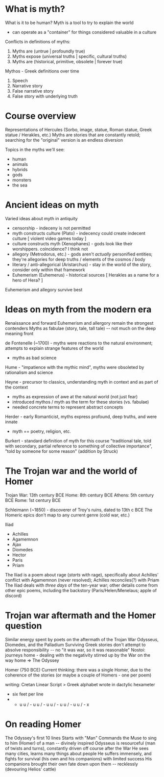 # What is myth?
What is it to be human?
Myth is a tool to try to explain the world
- can operate as a "container" for things considered valuable in a culture

Conflicts in definitions of myths:
1. Myths are (untrue | profoundly true)
2. Myths expose (universal truths | specific, cultural truths)
3. Myths are (historical, primitive, obsolete | forever true)

Mythos - Greek definitions over time
1. Speech
2. Narrative story
3. False narrative story
4. False story with underlying truth

# Course overview
Representations of Hercules (Sorbo, image, statue, Roman statue, Greek statue / Herakles, etc.)
Myths are stories that are constantly retold; searching for the "original" version is an endless diversion

Topics in the myths we'll see:
* human
* animals
* hybrids
* gods
* monsters
* the sea

# Ancient ideas on myth
Varied ideas about myth in antiquity 
* censorship - indeceny is not permitted
* myth constructs culture (Plato) - indecency could create indecent culture
[ violent video games today ]
* culture constructs myth (Xenophanes) - gods look like their worshippers. coincidence? I think not
* allegory (Metrodorus, etc.) - gods aren't *actually* personified entities; they're allegories for deep truths / elements of the cosmos / body
* literary / anti-allegorical (Aristarchus) - stay in the world of the story, consider only within that framework
* Euhemerism (Euhemerus) - historical sources
[ Herakles as a name for a hero of Hera? ]

Euhemerism and allegory survive best

# Ideas on myth from the modern era
Renaissance and forward
Euhemerism and allergory remain the strongest contenders
Myths as fabulae (story, tale, tall tale) -- not much on the deep meaning front

de Fontenelle (~1700) - myths were reactions to the natural environment; attempts to explain strange features of the world
- myths as bad science

Hume - "impatience with the mythic mind", myths were obsoleted by rationalism and science

Heyne - precursor to classics, understanding myth in context and as part of the context
- myths as expression of awe at the natural world (not just fear)
- introduced mythos / myth as the term for these stories (vs. fabulae)
- needed concrete terms to represent abstract concepts

Herder - early Romanticist, myths express profound, deep truths, and were innate
- myth == poetry, religion, etc.

Burkert - standard definition of myth for this course
"traditional tale, told with secondary, partial reference to something of collective importance", "told by someone for some reason" (addition by Struck)

# The Trojan war and the world of Homer
Trojan War: 13th century BCE
Home: 8th century BCE
Athens: 5th century BCE
Rome: 1st century BCE

Schleimann (~1850) - discoverer of Troy's ruins, dated to 13th c BCE
The Homeric epics don't map to any current genre (cold war, etc.)

Iliad
* Achilles
* Agamemnon
* Ajax
* Diomedes
* Hector
* Paris
* Priam

The Iliad is a poem about rage (*starts* with rage), specifically about Achilles' conflict with Agamemnon (never resolved); Achilles reconciles(?) with Priam
The Iliad deals with *three days* of the ten-year war; other details come from other epic poems, including the backstory (Paris/Helen/Menelaus; apple of discord)

# Trojan war aftermath and the Homer question
Similar energy spent by poets on the aftermath of the Trojan War
Odysseus, Diomedes, and the Palladium
Surviving Greek stories don't attempt to absolve responsibility -- no "it was war, so it was reasonable"
Nostoi: journeys home - dealing with the negativity stirred up by the War on the way home => The Odyssey

Homer (750 BCE)
Current thinking: there was a single Homer, due to the coherence of the stories (or maybe a couple of Homers - one per poem)

writing: Cretan Linear Script > Greek alphabet
wrote in dactylic hexameter
* six feet per line
* - u u / - u u / - u u / - u u / - u u / - x

# On reading Homer
The Odyssey's first 10 lines
Starts with "Man"
Commands the Muse to sing to him (Homer) of a man -- divinely inspired
Odysseus is resourceful (man of twists and turns), constantly driven off course after the War
He sees many cities, learns many things about people
He suffers immensely, and fights for survival (his own and his companions) with limited success
His companions brought their own fate down upon them -- recklessly (devouring Helios' cattle)
